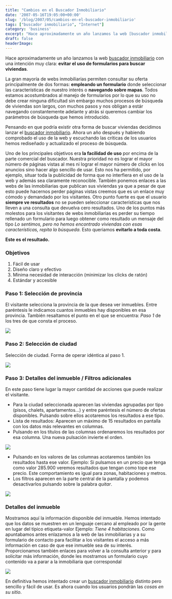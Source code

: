 ```yaml
---
title: "Cambios en el Buscador Inmobiliario"
date: '2007-05-16T19:05:00+00:00'
slug: '/blog/2007/05/cambios-en-el-buscador-inmobiliario'
tags: ["buscador inmobiliario", "Internet"]
category: 'business'
excerpt: "Hace aproximadamente un año lanzamos la web [buscador inmobiliario]( con una intención muy clara: **evitar el uso de formularios para buscar viviendas**.La gran may..."
draft: false
headerImage:
---
```

Hace aproximadamente un año lanzamos la web [buscador inmobiliario](http://www.buscadorinmobiliario.es) con una intención muy clara: **evitar el uso de formularios para buscar viviendas**.

La gran mayoría de webs inmobiliarias permiten consultar su oferta principalmente de dos formas: **empleando un formulario** donde seleccionar las características de nuestro interés o **navegando sobre mapas**. Todos estamos acostumbrados al manejo de formularios por lo que su uso no debe crear ninguna dificultad sin embargo muchos procesos de búsqueda de viviendas son largos, con muchos pasos y nos obligan a estár navegando constantemente adelante y atrás si queremos cambiar los parámetros de búsqueda que hemos introducido.

Pensando en que podría existir otra forma de buscar viviendas decidimos lanzar el [buscador inmobiliario](http://www.buscadorinmobiliario.es). Ahora un año después y habiendo comprobado el uso de la web y escuchando las críticas de los usuarios hemos rediseñado y actualizado el proceso de búsqueda.

Uno de los principales objetivos era **la facilidad de uso** por encima de la parte comercial del buscador. Nuestra prioridad no es lograr el mayor número de páginas vistas al mes ni lograr el mayor número de clicks en los anuncios sino hacer algo sencillo de usar. Esto nos ha permitido, por ejemplo, situar toda la publicidad de forma que no interfiera en el uso de la web y además sea claramente reconocible.
 También ponemos enlaces a las webs de las inmobiliarias que publican sus viviendas ya que a pesar de que esto puede hacernos perder páginas vistas creemos que es un enlace muy cómodo y demandado por los visitantes.
Otro punto fuerte es que el usuario **siempre ve resultados** no se pueden seleccionar características que nos lleven a una consulta que devuelva cero resultados. Uno de los puntos más molestos para los visitantes de webs inmobiliarias es perder su tiempo rellenado un formulario para luego obtener como resultado un mensaje del tipo _Lo sentimos, pero no hemos encontrado viviendas con esas características, repita la búsqueda_. Esto queriamos **evitarlo a toda costa**.

**Este es el resultado.**

### Objetivos

1. Fácil de usar
2. Diseño claro y efectivo
3. Mínima necesidad de interacción (minimizar los clicks de ratón)
4. Estándar y accesible

### Paso 1: Selección de provincia

El visitante selecciona la provincia de la que desea ver inmuebles.
 Entre paréntesis le indicamos cuantos inmuebles hay disponibles en esa provincia.
También resaltamos el punto en el que se encuentra: _Paso 1_ de los tres de que consta el proceso.

[![](http://jorgegorka.files.wordpress.com/paso1.jpg)](http://www.buscadorinmobiliario.es/ "seleccion de provincia")

### Paso 2: Selección de ciudad

Selección de ciudad. Forma de operar idéntica al paso 1.

[![](http://jorgegorka.files.wordpress.com/paso2.jpg)](http://www.buscadorinmobiliario.es/buscador/31 "seleccion de poblacion")

### Paso 3: Detalles del inmueble / Filtros adicionales

En este paso tiene lugar la mayor cantidad de acciones que puede realizar el visitante.

- Para la ciudad seleccionada aparecen las viviendas agrupadas por tipo (pisos, chalets, apartamentos...) y entre paréntesis el número de ofertas disponibles. Pulsando sobre ellos acotaremos los resultados a ese tipo.
- Lista de resultados: Aparecen un máximo de 15 resultados en pantalla con los datos más relevantes en columnas.
- Pulsando en los títulos de las columnas ordenaremos los resultados por esa columna. Una nueva pulsación invierte el orden.

[![](http://jorgegorka.files.wordpress.com/paso3.jpg)](http://www.buscadorinmobiliario.es/buscador/poblacion/20484 "filtros adicionales")

- Pulsando en los valores de las columnas acotaremos también los resultados hasta ese valor. Ejemplo: Si pulsamos en un precio que tenga como valor 285.900 veremos resultados que tengan como tope ese precio. Este comportamiento es igual para zonas, habitaciones y metros.
- Los filtros aparecen en la parte central de la pantalla y podemos desactivarlos pulsando sobre la palabra _quitar_.

[![](http://jorgegorka.files.wordpress.com/filtro.jpg)](http://www.buscadorinmobiliario.es/buscador/poblacion/20484?surface=110&offset=0&order=8&price=309506&product=4)

### Detalles del inmueble

Mostramos aquí la información disponible del inmueble. Hemos intentado que los datos se muestren en un lenguaje cercano al empleado por la gente en lugar del típico etiqueta-valor Ejemplo: _Tiene 4 habitaciones_.
Como apuntabamos antes enlazamos a la web de las inmobiliarias y a su formulario de contacto para facilitar a los visitantes el acceso a más información en caso de que ese inmueble sea de su interés.
Proporcionamos también enlaces para volver a la consulta anterior y para solicitar más información, donde les mostramos un formulario cuyo contenido va a parar a la inmobiliaria que correspondal

[![](http://jorgegorka.files.wordpress.com/detalles.jpg)](http://www.buscadorinmobiliario.es/inmueble/4015?offset=0&place=19244&product=3)

En definitiva hemos intentado crear un [buscador inmobiliario](http://www.buscadorinmobiliario.es) distinto pero sencillo y fácil de usar. Es ahora cuando los usuarios pondrán las _cosas en su sitio_.
